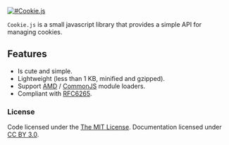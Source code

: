 [![#Cookie.js](https://farm8.staticflickr.com/7362/9029606792_1e76c00d56_o.png "Is a simple library for manipulating cookies.")](http://evertton.github.com/cookiejs/)

`Cookie.js` is a small javascript library that provides a simple API for managing cookies.

## Features

 - Is cute and simple.
 - Lightweight (less than 1 KB, minified and gzipped).
 - Support [AMD](https://github.com/amdjs/amdjs-api/wiki/AMD) / [CommonJS](http://commonjs.org) module loaders.
 - Compliant with [RFC6265](http://www.rfc-base.org/txt/rfc-6265.txt).

### License

Code licensed under the [The MIT License](http://evertton.mit-license.org).
Documentation licensed under [CC BY 3.0](http://creativecommons.org/licenses/by/3.0/).

